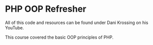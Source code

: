 # PHP OOP Refresher 
All of this code and resources can be found under Dani Krossing on his YouTube. 

This course covered the basic OOP principles of PHP. 

